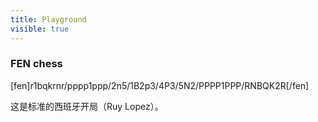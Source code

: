 ```yaml
---
title: Playground
visible: true
---
```


### FEN chess

[fen]r1bqkrnr/pppp1ppp/2n5/1B2p3/4P3/5N2/PPPP1PPP/RNBQK2R[/fen]

这是标准的西班牙开局（Ruy Lopez）。
